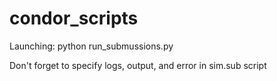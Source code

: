 # condor_scripts

Launching: python run_submussions.py <NAME-OF-THE-OUTPUT-DIRECTORY>
  
Don't forget to specify logs, output, and error in sim.sub script
